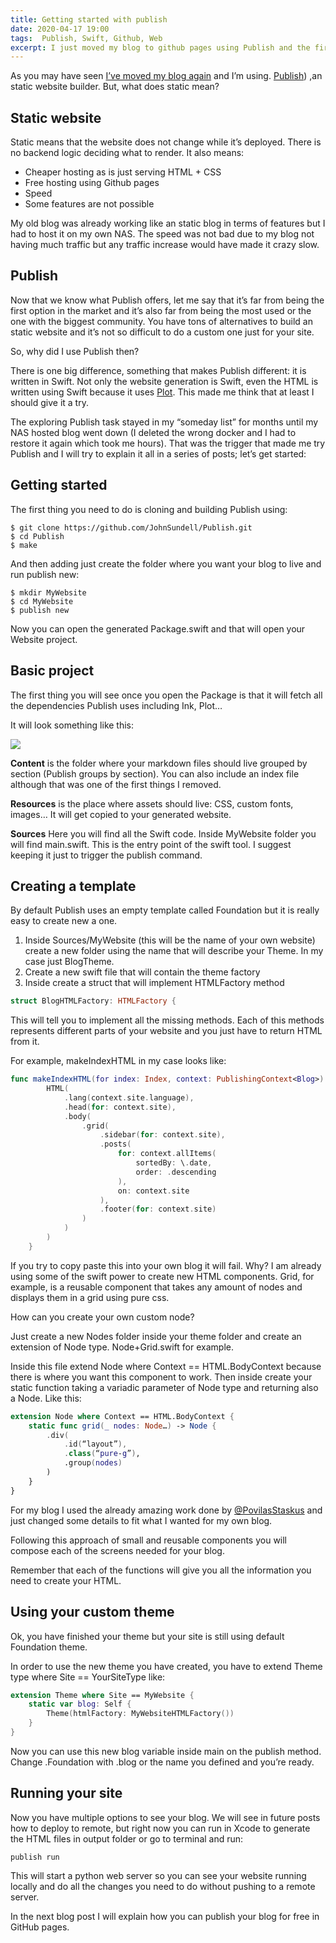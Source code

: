 ```yaml
---
title: Getting started with publish
date: 2020-04-17 19:00
tags:  Publish, Swift, Github, Web
excerpt: I just moved my blog to github pages using Publish and the first steps were consusing and difficult. John Sundell built an amazing tool, but a one man effort can't solve and document everything. I will write a series of posts about Publish trying to explain all the details to get a website up and running using Publish.
---
```

As you may have seen [I’ve moved my blog again](https://blog.bitomule.com/posts/moving-blog-again/) and I’m using. [Publish](https://github.com/JohnSundell/Publish)) ,an static website builder.  But, what does static mean?

## Static website
Static means that the website does not change while it’s deployed. There is no backend logic deciding what to render. It also means:

* Cheaper hosting as is just serving HTML + CSS
* Free hosting using Github pages
* Speed
* Some features are not possible

My old blog was already working like an static blog in terms of features but I had to host it on my own NAS. The speed was not bad due to my blog not having much traffic but any traffic increase would have made it crazy slow.

## Publish
Now that we know what Publish offers, let me say that it’s far from being the first option in the market and it’s also far from being the most used or the one with the biggest community. You have tons of alternatives to build an static website and it’s not so difficult to do a custom one just for your site.

So, why did I use Publish then? 

There is one big difference, something that makes Publish different: it is written in Swift. Not only the website generation is Swift, even the HTML is written using Swift because it uses [Plot](https://github.com/johnsundell/plot). This made me think that at least I should give it a try.

The exploring Publish task stayed in my “someday list” for months until my NAS hosted blog went down (I deleted the wrong docker and I had to restore it again which took me hours). That was the trigger that made me try Publish and I will try to explain it all in a series of posts; let’s get started:

## Getting started
The first thing you need to do is cloning and building Publish using:

```
$ git clone https://github.com/JohnSundell/Publish.git
$ cd Publish
$ make
```

And then adding just create the folder where you want your blog to live and run publish new:

```
$ mkdir MyWebsite
$ cd MyWebsite
$ publish new
```

Now you can open the generated Package.swift and that will open your Website project.

## Basic project

The first thing you will see once you open the Package is that it will fetch all the dependencies Publish uses including Ink, Plot…

It will look something like this:

![](/images/getting-started-with-publish-1.png)

**Content** is the folder where your markdown files should live grouped by section (Publish groups by section). You can also include an index file although that was one of the first things I removed.

**Resources** is the place where assets should live: CSS, custom fonts, images… It will get copied to your generated website.

**Sources** Here you will find all the Swift code. Inside MyWebsite folder you will find main.swift. This is the entry point of the swift tool. I suggest keeping it just to trigger the publish command.

## Creating a template

By default Publish uses an empty template called Foundation but it is really easy to create new a one. 

1. Inside Sources/MyWebsite (this will be the name of your own website) create a new folder using the name that will describe your Theme. In my case just BlogTheme.
2. Create a new swift file that will contain the theme factory
3. Inside create a struct that will implement  HTMLFactory method

```swift
struct BlogHTMLFactory: HTMLFactory {
```

This will tell you to implement all the missing methods. Each of this methods represents different parts of your website and you just have to return HTML from it. 

For example, makeIndexHTML in my case looks like:

```swift
func makeIndexHTML(for index: Index, context: PublishingContext<Blog>) throws -> HTML {
        HTML(
            .lang(context.site.language),
            .head(for: context.site),
            .body(
                .grid(
                    .sidebar(for: context.site),
                    .posts(
                        for: context.allItems(
                            sortedBy: \.date,
                            order: .descending
                        ),
                        on: context.site
                    ),
                    .footer(for: context.site)
                )
            )
        )
    }
```

If you try to copy paste this into your own blog it will fail. Why? I am already using some of the swift power to create new HTML components. Grid, for example, is a reusable component that takes any amount of nodes and displays them in a grid using pure css.

How can you create your own custom node?

Just create a new Nodes folder inside your theme folder and create an extension of Node type. Node+Grid.swift for example.

Inside this file extend Node where Context == HTML.BodyContext because there is where you want this component to work. Then inside create your static function taking a variadic parameter of Node type and returning also a Node. Like this:

```swift
extension Node where Context == HTML.BodyContext {
    static func grid(_ nodes: Node…) -> Node {
        .div(
            .id(“layout”),
            .class(“pure-g”),
            .group(nodes)
        )
    }
}
```

For my blog I used the already amazing work done by [@PovilasStaskus](https://twitter.com/PovilasStaskus) and just changed some details to fit what I wanted for my own blog.

Following this approach of small and reusable components you will compose each of the screens needed for your blog.

Remember that each of the functions will give you all the information you need to create your HTML.

## Using your custom theme
Ok, you have finished your theme but your site is still using default Foundation theme.

In order to use the new theme you have created, you have to extend Theme type where Site == YourSiteType like:

```swift
extension Theme where Site == MyWebsite {
    static var blog: Self {
        Theme(htmlFactory: MyWebsiteHTMLFactory())
    }
}
```

Now you can use this new blog variable inside main on the publish method. Change .Foundation with .blog or the name you defined and you’re ready.

## Running your site
Now you have multiple options to see your blog. We will see in future posts how to deploy to remote, but right now you can run in Xcode to generate the HTML files in output folder or go to terminal and run:

```
publish run
``` 

This will start a python web server so you can see your website running locally and do all the changes you need to do without pushing to a remote server.

In the next blog post I will explain how you can publish your blog for free in GitHub pages.
